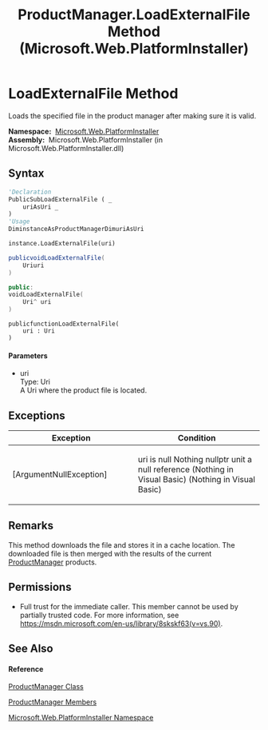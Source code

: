 ﻿---
title: ProductManager.LoadExternalFile Method  (Microsoft.Web.PlatformInstaller)
TOCTitle: LoadExternalFile Method
ms:assetid: M:Microsoft.Web.PlatformInstaller.ProductManager.LoadExternalFile(System.Uri)
ms:mtpsurl: https://msdn.microsoft.com/en-us/library/microsoft.web.platforminstaller.productmanager.loadexternalfile(v=VS.90)
ms:contentKeyID: 22049590
ms.date: 05/02/2012
mtps_version: v=VS.90
f1_keywords:
- Microsoft.Web.PlatformInstaller.ProductManager.LoadExternalFile
dev_langs:
- CSharp
- JScript
- VB
- c++
api_location:
- Microsoft.Web.PlatformInstaller.dll
api_name:
- Microsoft.Web.PlatformInstaller.ProductManager.LoadExternalFile
api_type:
- Managed
topic_type:
- apiref
- kbSyntax
product_family_name: VS
ROBOTS: INDEX,FOLLOW
---

# LoadExternalFile Method

Loads the specified file in the product manager after making sure it is valid.

**Namespace:**  [Microsoft.Web.PlatformInstaller](microsoft-web-platforminstaller-namespace.md)  
**Assembly:**  Microsoft.Web.PlatformInstaller (in Microsoft.Web.PlatformInstaller.dll)

## Syntax

``` vb
'Declaration
PublicSubLoadExternalFile ( _
    uriAsUri _
)
'Usage
DiminstanceAsProductManagerDimuriAsUri

instance.LoadExternalFile(uri)
```

``` csharp
publicvoidLoadExternalFile(
    Uriuri
)
```

``` c++
public:
voidLoadExternalFile(
    Uri^ uri
)
```

``` jscript
publicfunctionLoadExternalFile(
    uri : Uri
)
```

#### Parameters

  - uri  
    Type: Uri  
    A Uri where the product file is located.  

## Exceptions

<table>
<colgroup>
<col style="width: 50%" />
<col style="width: 50%" />
</colgroup>
<thead>
<tr class="header">
<th>Exception</th>
<th>Condition</th>
</tr>
</thead>
<tbody>
<tr class="odd">
<td>[ArgumentNullException]</td>
<td><p>uri is null Nothing nullptr unit a null reference (Nothing in Visual Basic) (Nothing in Visual Basic)</p></td>
</tr>
</tbody>
</table>


## Remarks

This method downloads the file and stores it in a cache location. The downloaded file is then merged with the results of the current [ProductManager](productmanager-class-microsoft-web-platforminstaller.md) products.

## Permissions

  - Full trust for the immediate caller. This member cannot be used by partially trusted code. For more information, see <https://msdn.microsoft.com/en-us/library/8skskf63(v=vs.90)>.

## See Also

#### Reference

[ProductManager Class](productmanager-class-microsoft-web-platforminstaller.md)

[ProductManager Members](productmanager-members-microsoft-web-platforminstaller.md)

[Microsoft.Web.PlatformInstaller Namespace](microsoft-web-platforminstaller-namespace.md)

